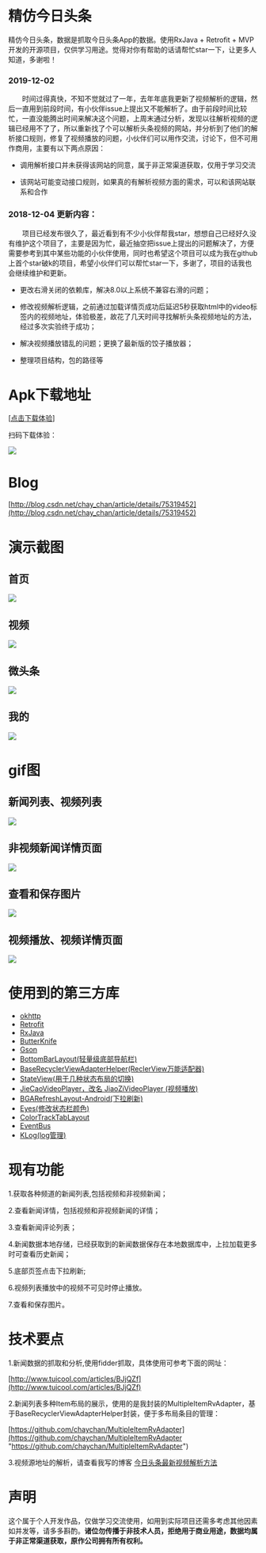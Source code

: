 # 精仿今日头条

精仿今日头条，数据是抓取今日头条App的数据。使用RxJava + Retrofit + MVP开发的开源项目，仅供学习用途。觉得对你有帮助的话请帮忙star一下，让更多人知道，多谢啦！

### 2019-12-02
&emsp;&emsp;时间过得真快，不知不觉就过了一年，去年年底我更新了视频解析的逻辑，然后一直用到前段时间，有小伙伴issue上提出又不能解析了。由于前段时间比较忙，一直没能腾出时间来解决这个问题，上周末通过分析，发现以往解析视频的逻辑已经用不了了，所以重新找了个可以解析头条视频的网站，并分析到了他们的解析接口规则，修复了视频播放的问题，小伙伴们可以用作交流，讨论下，但不可用作商用，主要有以下两点原因：

- 调用解析接口并未获得该网站的同意，属于非正常渠道获取，仅用于学习交流

- 该网站可能变动接口规则，如果真的有解析视频方面的需求，可以和该网站联系和合作


### 2018-12-04 更新内容：  
&emsp;&emsp;项目已经发布很久了，最近看到有不少小伙伴帮我star，想想自己已经好久没有维护这个项目了，主要是因为忙，最近抽空把issue上提出的问题解决了，方便需要参考到其中某些功能的小伙伴使用，同时也希望这个项目可以成为我在github上首个star破k的项目，希望小伙伴们可以帮忙star一下，多谢了，项目的话我也会继续维护和更新。
    
- 更改右滑关闭的依赖库，解决8.0以上系统不兼容右滑的问题；

- 修改视频解析逻辑，之前通过加载详情页成功后延迟5秒获取html中的video标签内的视频地址，体验极差，故花了几天时间寻找解析头条视频地址的方法，经过多次实验终于成功；

- 解决视频播放错乱的问题；更换了最新版的饺子播放器；    

- 整理项目结构，包的路径等 



# Apk下载地址

[[点击下载体验](https://raw.githubusercontent.com/chaychan/TouTiao/master/apk/news.apk)]

扫码下载体验：

![](https://raw.githubusercontent.com/chaychan/TouTiaoPics/master/screenshot/apk_qrcode.png)  

# Blog
[http://blog.csdn.net/chay_chan/article/details/75319452](http://blog.csdn.net/chay_chan/article/details/75319452)


# 演示截图

## 首页
![](https://raw.githubusercontent.com/chaychan/TouTiaoPics/master/screenshot/home.jpg)  

## 视频
![](https://raw.githubusercontent.com/chaychan/TouTiaoPics/master/screenshot/video.jpg)  

## 微头条
![](https://raw.githubusercontent.com/chaychan/TouTiaoPics/master/screenshot/micro.jpg)  

## 我的
![](https://raw.githubusercontent.com/chaychan/TouTiaoPics/master/screenshot/mine.jpg)  


# gif图

## 新闻列表、视频列表
![](https://raw.githubusercontent.com/chaychan/TouTiaoPics/master/screenshot/main.gif)  

## 非视频新闻详情页面
![](https://raw.githubusercontent.com/chaychan/TouTiaoPics/master/screenshot/text_detail.gif)  

## 查看和保存图片 
![](https://raw.githubusercontent.com/chaychan/TouTiaoPics/master/screenshot/watch_save_img.gif)  

## 视频播放、视频详情页面
![](https://raw.githubusercontent.com/chaychan/TouTiaoPics/master/screenshot/video_detail.gif)  


# 使用到的第三方库
* [okhttp](https://github.com/square/okhttp)
* [Retrofit](https://github.com/square/retrofit)
* [RxJava](https://github.com/ReactiveX/RxJava)
* [ButterKnife](https://github.com/JakeWharton/butterknife)
* [Gson](https://github.com/google/gson)
* [BottomBarLayout(轻量级底部导航栏)](https://github.com/chaychan/BottomBarLayout)
* [BaseRecyclerViewAdapterHelper(ReclerView万能适配器)](https://github.com/CymChad/BaseRecyclerViewAdapterHelper)
* [StateView(用于几种状态布局的切换)](https://github.com/nukc/StateView)
* [JieCaoVideoPlayer，改名 JiaoZiVideoPlayer (视频播放)](https://github.com/lipangit/JiaoZiVideoPlayer)
* [BGARefreshLayout-Android(下拉刷新)](https://github.com/bingoogolapple/BGARefreshLayout-Android)
* [Eyes(修改状态栏颜色)](https://github.com/imflyn/Eyes)
* [ColorTrackTabLayout](https://github.com/yewei02538/ColorTrackTabLayout)
* [EventBus](https://github.com/greenrobot/EventBus)
* [KLog(log管理)](https://github.com/ZhaoKaiQiang/KLog)

# 现有功能

1.获取各种频道的新闻列表,包括视频和非视频新闻；

2.查看新闻详情，包括视频和非视频新闻的详情；  

3.查看新闻评论列表； 

4.新闻数据本地存储，已经获取到的新闻数据保存在本地数据库中，上拉加载更多时可查看历史新闻；

5.底部页签点击下拉刷新;

6.视频列表播放中的视频不可见时停止播放。

7.查看和保存图片。

# 技术要点

1.新闻数据的抓取和分析,使用fidder抓取，具体使用可参考下面的网址：

[http://www.tuicool.com/articles/BJjQZf](http://www.tuicool.com/articles/BJjQZf)

2.新闻列表多种Item布局的展示，使用的是我封装的MultipleItemRvAdapter，基于BaseRecyclerViewAdapterHelper封装，便于多布局条目的管理：

[https://github.com/chaychan/MultipleItemRvAdapter](https://github.com/chaychan/MultipleItemRvAdapter "https://github.com/chaychan/MultipleItemRvAdapter")

3.视频源地址的解析，请查看我写的博客 [今日头条最新视频解析方法](https://blog.csdn.net/Chay_Chan/article/details/84825807)

# 声明
这个属于个人开发作品，仅做学习交流使用，如用到实际项目还需多考虑其他因素如并发等，请多多斟酌。**诸位勿传播于非技术人员，拒绝用于商业用途，数据均属于非正常渠道获取，原作公司拥有所有权利。**